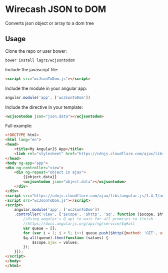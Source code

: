 # Wirecash JSON to DOM

Converts json object or array to a dom tree

## Usage

Clone the repo or user bower:

```shell
bower install lagrz/wcjsontodom
```

Include the javascript file:

```html
<script src="wcJsonToDom.js"></script>
```

Include the module in your angular app:

```javascript
angular.module('app', ['wcJsonToDom'])
```

Include the directive in your template:

```html
<wcjsontodom json="json.data"></wcjsontodom>
```


Full example:

```html
<!DOCTYPE html>
<html lang="en">
<head>
    <title>My AngularJS App</title>
    <link rel="stylesheet" href="https://cdnjs.cloudflare.com/ajax/libs/twitter-bootstrap/3.3.5/css/bootstrap.min.css">
</head>
<body ng-app="app">
<div ng-controller="view">
    <div ng-repeat="object in ajax">
        {{object.data}}
        <wcjsontodom json="object.data"></wcjsontodom>
    </div>
</div>
<script src="https://cdnjs.cloudflare.com/ajax/libs/angular.js/1.4.7/angular.min.js"></script>
<script src="wcJsonToDom.js"></script>
<script>
    angular.module('app', ['wcJsonToDom'])
    .controller('view', ['$scope', '$http', '$q', function ($scope, $http, $q) {
        //Using angular's Q api to wait for all promises to finish
        //https://docs.angularjs.org/api/ng/service/$q#all
        var queue = [];
        for (var i = 1; i < 5; i++) queue.push($http({method: 'GET', url: 'sample' + i + '.json'}));
        $q.all(queue).then(function (values) {
            $scope.ajax = values;
        });
    }]);
</script>
</body>
</html>
```
